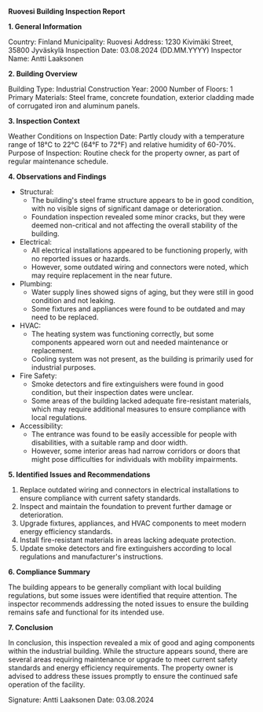 **Ruovesi Building Inspection Report**

**1. General Information**

Country: Finland
Municipality: Ruovesi
Address: 1230 Kivimäki Street, 35800 Jyväskylä
Inspection Date: 03.08.2024 (DD.MM.YYYY)
Inspector Name: Antti Laaksonen

**2. Building Overview**

Building Type: Industrial
Construction Year: 2000
Number of Floors: 1
Primary Materials: Steel frame, concrete foundation, exterior cladding made of corrugated iron and aluminum panels.

**3. Inspection Context**

Weather Conditions on Inspection Date: Partly cloudy with a temperature range of 18°C to 22°C (64°F to 72°F) and relative humidity of 60-70%.
Purpose of Inspection: Routine check for the property owner, as part of regular maintenance schedule.

**4. Observations and Findings**

* Structural:
	+ The building's steel frame structure appears to be in good condition, with no visible signs of significant damage or deterioration.
	+ Foundation inspection revealed some minor cracks, but they were deemed non-critical and not affecting the overall stability of the building.
* Electrical:
	+ All electrical installations appeared to be functioning properly, with no reported issues or hazards.
	+ However, some outdated wiring and connectors were noted, which may require replacement in the near future.
* Plumbing:
	+ Water supply lines showed signs of aging, but they were still in good condition and not leaking.
	+ Some fixtures and appliances were found to be outdated and may need to be replaced.
* HVAC:
	+ The heating system was functioning correctly, but some components appeared worn out and needed maintenance or replacement.
	+ Cooling system was not present, as the building is primarily used for industrial purposes.
* Fire Safety:
	+ Smoke detectors and fire extinguishers were found in good condition, but their inspection dates were unclear.
	+ Some areas of the building lacked adequate fire-resistant materials, which may require additional measures to ensure compliance with local regulations.
* Accessibility:
	+ The entrance was found to be easily accessible for people with disabilities, with a suitable ramp and door width.
	+ However, some interior areas had narrow corridors or doors that might pose difficulties for individuals with mobility impairments.

**5. Identified Issues and Recommendations**

1. Replace outdated wiring and connectors in electrical installations to ensure compliance with current safety standards.
2. Inspect and maintain the foundation to prevent further damage or deterioration.
3. Upgrade fixtures, appliances, and HVAC components to meet modern energy efficiency standards.
4. Install fire-resistant materials in areas lacking adequate protection.
5. Update smoke detectors and fire extinguishers according to local regulations and manufacturer's instructions.

**6. Compliance Summary**

The building appears to be generally compliant with local building regulations, but some issues were identified that require attention. The inspector recommends addressing the noted issues to ensure the building remains safe and functional for its intended use.

**7. Conclusion**

In conclusion, this inspection revealed a mix of good and aging components within the industrial building. While the structure appears sound, there are several areas requiring maintenance or upgrade to meet current safety standards and energy efficiency requirements. The property owner is advised to address these issues promptly to ensure the continued safe operation of the facility.

Signature: Antti Laaksonen
Date: 03.08.2024